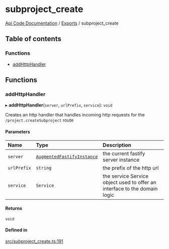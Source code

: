 # subproject\_create
 
[Api Code Documentation](../README.md) / [Exports](../modules.md) / subproject\_create

## Table of contents

### Functions

- [addHttpHandler](subproject_create.md#addhttphandler)

## Functions

### addHttpHandler

▸ **addHttpHandler**(`server`, `urlPrefix`, `service`): `void`

Creates an http handler that handles incoming http requests for the `/project.createSubproject` route

#### Parameters

| Name | Type | Description |
| :------ | :------ | :------ |
| `server` | [`AugmentedFastifyInstance`](../interfaces/types.AugmentedFastifyInstance.md) | the current fastify server instance |
| `urlPrefix` | `string` | the prefix of the http url |
| `service` | `Service` | the service Service object used to offer an interface to the domain logic |

#### Returns

`void`

#### Defined in

[src/subproject_create.ts:191](https://github.com/openkfw/TruBudget/blob/0804644/api/src/subproject_create.ts#L191)
